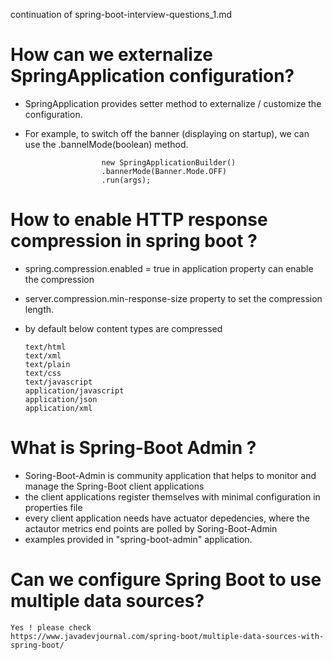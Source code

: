 continuation of spring-boot-interview-questions_1.md

# How can we externalize SpringApplication configuration?
  - SpringApplication provides setter method to externalize / customize the configuration.
  -  For example, to switch off the banner (displaying on startup), we can use the .bannelMode(boolean) method.
  
                          new SpringApplicationBuilder()
                          .bannerMode(Banner.Mode.OFF)
                          .run(args);

# How to enable HTTP response compression in spring boot ?
  - spring.compression.enabled = true in application property can enable the compression
  -  server.compression.min-response-size property to set the compression length. 
  - by default below content types are compressed
    
        text/html
        text/xml
        text/plain
        text/css
        text/javascript
        application/javascript
        application/json
        application/xml
        
 # What is Spring-Boot Admin ?
   - Soring-Boot-Admin is community application that helps to monitor and manage the Spring-Boot client applications
   - the client applications register themselves with minimal configuration in properties file
   - every client application needs have actuator depedencies, where the actautor metrics end points are polled by Soring-Boot-Admin
   - examples provided in "spring-boot-admin" application.
   
# Can we configure Spring Boot to use multiple data sources?
    Yes ! please check 
    https://www.javadevjournal.com/spring-boot/multiple-data-sources-with-spring-boot/
    
 
